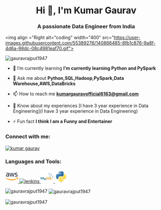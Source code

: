 <h1 align="center">Hi 👋, I'm Kumar Gaurav</h1>
<h3 align="center">A passionate Data Engineer from India</h3>

<img align ="Right alt="coding" width="400" src="https://user-images.githubusercontent.com/55389276/140866485-8fb1c876-9a8f-4d6a-98dc-08c4981eaf70.gif">

<p align="left"> <img src="https://komarev.com/ghpvc/?username=gauravrajput1947&label=Profile%20views&color=0e75b6&style=flat" alt="gauravrajput1947" /> </p>

- 🌱 I’m currently learning **I’m currently learning Python and PySpark**

- 💬 Ask me about **Python,SQL,Hadoop,PySpark,Data Warehouse,AWS,DataBricks**

- 📫 How to reach me **kumargauravofficial6163@gmail.com**

- 📄 Know about my experiences [I have 3 year experience in Data Engineering](I have 3 year experience in Data Engineering)

- ⚡ Fun fact **I think I am a Funny and Entertainer**

<h3 align="left">Connect with me:</h3>
<p align="left">
<a href="https://linkedin.com/in/kumar gaurav" target="blank"><img align="center" src="https://raw.githubusercontent.com/rahuldkjain/github-profile-readme-generator/master/src/images/icons/Social/linked-in-alt.svg" alt="kumar gaurav" height="30" width="40" /></a>
</p>

<h3 align="left">Languages and Tools:</h3>
<p align="left"> <a href="https://aws.amazon.com" target="_blank" rel="noreferrer"> <img src="https://raw.githubusercontent.com/devicons/devicon/master/icons/amazonwebservices/amazonwebservices-original-wordmark.svg" alt="aws" width="40" height="40"/> </a> <a href="https://www.jenkins.io" target="_blank" rel="noreferrer"> <img src="https://www.vectorlogo.zone/logos/jenkins/jenkins-icon.svg" alt="jenkins" width="40" height="40"/> </a> <a href="https://www.mysql.com/" target="_blank" rel="noreferrer"> <img src="https://raw.githubusercontent.com/devicons/devicon/master/icons/mysql/mysql-original-wordmark.svg" alt="mysql" width="40" height="40"/> </a> <a href="https://www.python.org" target="_blank" rel="noreferrer"> <img src="https://raw.githubusercontent.com/devicons/devicon/master/icons/python/python-original.svg" alt="python" width="40" height="40"/> </a> </p>

<p><img align="left" src="https://github-readme-stats.vercel.app/api/top-langs?username=gauravrajput1947&show_icons=true&locale=en&layout=compact" alt="gauravrajput1947" /></p>

<p>&nbsp;<img align="center" src="https://github-readme-stats.vercel.app/api?username=gauravrajput1947&show_icons=true&locale=en" alt="gauravrajput1947" /></p>

<p><img align="center" src="https://github-readme-streak-stats.herokuapp.com/?user=gauravrajput1947&" alt="gauravrajput1947" /></p>
 
